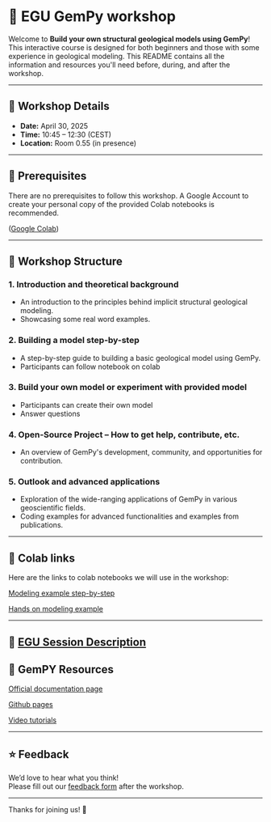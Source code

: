 # 🚀 EGU GemPy workshop

Welcome to **Build your own structural geological models using GemPy**!  
This interactive course is designed for both beginners and those with some experience in geological modeling. This README contains all the information and resources you'll need before, during, and after the workshop.

---

## 📅 Workshop Details

- **Date:** April 30, 2025  
- **Time:** 10:45 – 12:30 (CEST)  
- **Location:** Room 0.55 (in presence) 
---

## 🧰 Prerequisites

There are no prerequisites to follow this workshop. A Google Account to create your personal copy of the provided Colab notebooks is recommended.

([Google Colab](https://colab.google/))

---

## 📂 Workshop Structure

### 1. Introduction and theoretical background 
- An introduction to the principles behind implicit structural geological modeling.
- Showcasing some real word examples.

### 2. Building a model step-by-step 
- A step-by-step guide to building a basic geological model using GemPy.
- Participants can follow notebook on colab

### 3. Build your own model or experiment with provided model
- Participants can create their own model
- Answer questions 

### 4. Open-Source Project – How to get help, contribute, etc. 
- An overview of GemPy's development, community, and opportunities for contribution.

### 5. Outlook and advanced applications 
- Exploration of the wide-ranging applications of GemPy in various geoscientific fields.
- Coding examples for advanced functionalities and examples from publications.
---

## 🔗 Colab links

Here are the links to colab notebooks we will use in the workshop:

[Modeling example step-by-step](https://drive.google.com/file/d/1sL5ZEMmP141Qv0r55flNqFqe4ENJXuFB/view)

[Hands on modeling example](https://drive.google.com/file/d/1MXb9YjdOvQlmrz8Ii-pIFmx-HhJqyw6r/view?usp=sharing)

---

## 🔗 [EGU Session Description](https://meetingorganizer.copernicus.org/EGU25/session/53630)



## 🔗 GemPY Resources 

[Official documentation page](https://www.gempy.org/)

[Github pages](https://github.com/gempy-project/gempy)

[Video tutorials](https://docs.gempy.org/tutorials/z_other_tutorials/video_tutorial_model_1.html#sphx-glr-tutorials-z-other-tutorials-video-tutorial-model-1-py)

---


## ⭐ Feedback

We’d love to hear what you think!  
Please fill out our [feedback form](https://forms.gle/kKCFtkbs61UhZ9Sh9) after the workshop.

---

Thanks for joining us! 🎉

